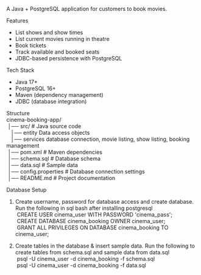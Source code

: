 A Java + PostgreSQL application for customers to book movies.

Features
* List shows and show times
* List current movies running in theatre
* Book tickets
* Track available and booked seats
* JDBC-based persistence with PostgreSQL

Tech Stack
* Java 17+
* PostgreSQL 16+
* Maven (dependency management)
* JDBC (database integration)

Structure  
cinema-booking-app/  
&nbsp;│── src/  # Java source code  
&nbsp;&nbsp; │── entity  Data access objects  
&nbsp;&nbsp; │── services database connection, movie listing, show listing, booking management  
&nbsp;│── pom.xml             # Maven dependencies  
&nbsp;│── schema.sql          # Database schema  
&nbsp;│── data.sql            # Sample data  
&nbsp;│── config.properties   # Database connection settings  
&nbsp;│── README.md           # Project documentation  


Database Setup
1) Create username, password for database access and create database. Run the following in sql bash after installing postgresql  
    &nbsp;CREATE USER cinema_user WITH PASSWORD 'cinema_pass';  
    &nbsp;CREATE DATABASE cinema_booking OWNER cinema_user;  
    &nbsp;GRANT ALL PRIVILEGES ON DATABASE cinema_booking TO cinema_user;  

2) Create tables in the database & insert sample data. Run the following to create tables from schema.sql and sample data from data.sql  
   &nbsp;psql -U cinema_user -d cinema_booking -f schema.sql  
  &nbsp;psql -U cinema_user -d cinema_booking -f data.sql  
 
